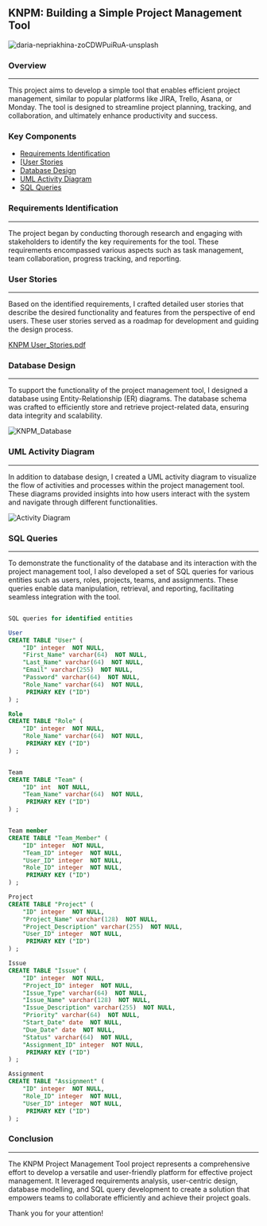 ## KNPM: Building a Simple Project Management Tool
![daria-nepriakhina-zoCDWPuiRuA-unsplash](https://github.com/Melrowze/KNPM/assets/44920093/2805f5a3-ba7c-4d71-8e59-a9c5f7d6d66e)
### Overview
---
This project aims to develop a simple tool that enables efficient project management, similar to popular platforms like JIRA, Trello, Asana, or Monday. The tool is designed to streamline project planning, tracking, and collaboration, and ultimately enhance productivity and success.

### Key Components
- [Requirements Identification](requirements-identification)
- [[User Stories](user-stories)
- [Database Design](database-design)
- [UML Activity Diagram](UML-activity-diagram)
- [SQL Queries](sql-queries)

### Requirements Identification
---
The project began by conducting thorough research and engaging with stakeholders to identify the key requirements for the tool. These requirements encompassed various aspects such as task management, team collaboration, progress tracking, and reporting.

### User Stories
---
Based on the identified requirements, I crafted detailed user stories that describe the desired functionality and features from the perspective of end users. These user stories served as a roadmap for development and guiding the design process.

[KNPM User_Stories.pdf](https://github.com/Melrowze/KNPM/files/15128195/KNPM.User_Stories.pdf)

### Database Design
---
To support the functionality of the project management tool, I designed a database using Entity-Relationship (ER) diagrams. The database schema was crafted to efficiently store and retrieve project-related data, ensuring data integrity and scalability.

![KNPM_Database](https://github.com/Melrowze/KNPM/assets/44920093/362bc068-7240-4260-b2d4-2850a2e3b5e7)

### UML Activity Diagram
---
In addition to database design, I created a UML activity diagram to visualize the flow of activities and processes within the project management tool. These diagrams provided insights into how users interact with the system and navigate through different functionalities.

![Activity Diagram](https://github.com/Melrowze/KNPM/assets/44920093/218c45fc-9d32-4e25-ae87-9a1ee6cbe9c5)

### SQL Queries
---
To demonstrate the functionality of the database and its interaction with the project management tool, I also developed a set of SQL queries for various entities such as users, roles, projects, teams, and assignments. These queries enable data manipulation, retrieval, and reporting, facilitating seamless integration with the tool.

```SQL

SQL queries for identified entities

User
CREATE TABLE "User" (
    "ID" integer  NOT NULL,
    "First_Name" varchar(64)  NOT NULL,
    "Last_Name" varchar(64)  NOT NULL,
    "Email" varchar(255)  NOT NULL,
    "Password" varchar(64)  NOT NULL,
    "Role_Name" varchar(64)  NOT NULL,
     PRIMARY KEY ("ID")
) ;

Role
CREATE TABLE "Role" (
    "ID" integer  NOT NULL,
    "Role_Name" varchar(64)  NOT NULL,
     PRIMARY KEY ("ID")
) ;


Team
CREATE TABLE "Team" (
    "ID" int  NOT NULL,
    "Team_Name" varchar(64)  NOT NULL,
     PRIMARY KEY ("ID")
) ;


Team member
CREATE TABLE "Team_Member" (
    "ID" integer  NOT NULL,
    "Team_ID" integer  NOT NULL,
    "User_ID" integer  NOT NULL,
    "Role_ID" integer  NOT NULL,
     PRIMARY KEY ("ID")
) ;

Project
CREATE TABLE "Project" (
    "ID" integer  NOT NULL,
    "Project_Name" varchar(128)  NOT NULL,
    "Project_Description" varchar(255)  NOT NULL,
    "User_ID" integer  NOT NULL,
     PRIMARY KEY ("ID")
) ;

Issue
CREATE TABLE "Issue" (
    "ID" integer  NOT NULL,
    "Project_ID" integer  NOT NULL,
    "Issue_Type" varchar(64)  NOT NULL,
    "Issue_Name" varchar(128)  NOT NULL,
    "Issue_Description" varchar(255)  NOT NULL,
    "Priority" varchar(64)  NOT NULL,
    "Start_Date" date  NOT NULL,
    "Due_Date" date  NOT NULL,
    "Status" varchar(64)  NOT NULL,
    "Assignment_ID" integer  NOT NULL,
     PRIMARY KEY ("ID")
) ;

Assignment
CREATE TABLE "Assignment" (
    "ID" integer  NOT NULL,
    "Role_ID" integer  NOT NULL,
    "User_ID" integer  NOT NULL,
     PRIMARY KEY ("ID")
) ;


```

### Conclusion
---
The KNPM Project Management Tool project represents a comprehensive effort to develop a versatile and user-friendly platform for effective project management. It leveraged requirements analysis, user-centric design, database modelling, and SQL query development to create a solution that empowers teams to collaborate efficiently and achieve their project goals.

Thank you for your attention!
